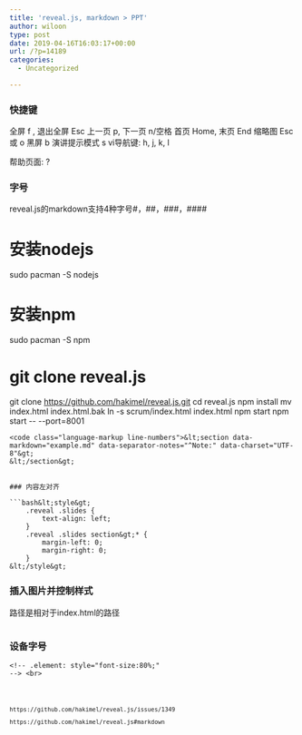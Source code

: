 ```yaml
---
title: 'reveal.js, markdown > PPT'
author: wiloon
type: post
date: 2019-04-16T16:03:17+00:00
url: /?p=14189
categories:
  - Uncategorized

---
```

### 快捷键

全屏 f , 退出全屏 Esc
上一页 p, 下一页 n/空格
首页 Home, 末页 End
缩略图 Esc 或 o
黑屏 b
演讲提示模式 s
vi导航键: h, j, k, l
  
帮助页面: ?

### 字号

reveal.js的markdown支持4种字号#，##，###，####

# 安装nodejs
sudo pacman -S nodejs
# 安装npm
sudo pacman -S npm
# git clone reveal.js
git clone https://github.com/hakimel/reveal.js.git
cd reveal.js
npm install
mv index.html index.html.bak
ln -s scrum/index.html index.html
npm start
npm start -- --port=8001

    <code class="language-markup line-numbers">&lt;section data-markdown="example.md" data-separator-notes="^Note:" data-charset="UTF-8"&gt;
    &lt;/section&gt;
``` 

### 内容左对齐

```bash&lt;style&gt;
    .reveal .slides {
        text-align: left;
    }
    .reveal .slides section&gt;* {
        margin-left: 0;
        margin-right: 0;
    }
&lt;/style&gt;
```

### 插入图片并控制样式

路径是相对于index.html的路径

```bash![An image](scrum/scrum.png)  &lt;!-- .element height="50%" width="50%" --&gt;
```

### 设备字号

<code class="line-numbers">&lt;!-- .element: style="font-size:80%;" --&gt; &lt;br&gt;
```

https://github.com/hakimel/reveal.js/issues/1349

https://github.com/hakimel/reveal.js#markdown